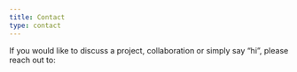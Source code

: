 ```yaml
---
title: Contact
type: contact
---
```


If you would like to discuss a project, collaboration or simply say “hi”, please reach out to: 